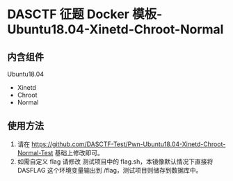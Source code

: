 # DASCTF 征题 Docker 模板-Ubuntu18.04-Xinetd-Chroot-Normal
## 内含组件
Ubuntu18.04
- Xinetd
- Chroot
- Normal

## 使用方法
1. 请在 https://github.com/DASCTF-Test/Pwn-Ubuntu18.04-Xinetd-Chroot-Normal-Test  基础上修改即可。
2. 如需自定义 flag 请修改 测试项目中的 flag.sh，本镜像默认情况下直接将 DASFLAG 这个环境变量输出到 /flag，测试项目则储存到数据库中。
